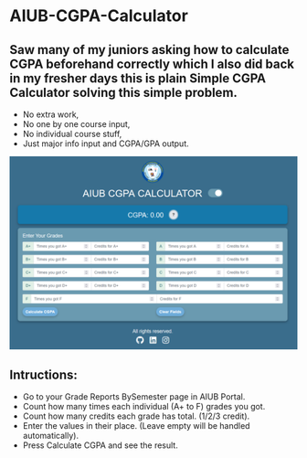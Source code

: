 # AIUB-CGPA-Calculator
## Saw many of my juniors asking how to calculate CGPA beforehand correctly which I also did back in my fresher days this is plain Simple CGPA Calculator solving this simple problem.
- No extra work,
- No one by one course input,
- No individual course stuff,
- Just major info input and CGPA/GPA output.
<img src="Images/Screenshot 2024-10-14 131015.png">

## Intructions:
- Go to your Grade Reports BySemester page in AIUB Portal.
- Count how many times each individual (A+ to F) grades you got.
- Count how many credits each grade has total. (1/2/3 credit).
- Enter the values in their place. (Leave empty will be handled automatically).
- Press Calculate CGPA and see the result.
